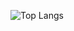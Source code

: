 ![Top Langs](https://github-readme-stats-git-masterrstaa-rickstaa.vercel.app/api/top-langs/?username=thyagoviana&layout=compact&bg_color=000&border_color=000&title_color=E94D1F&text_color=FFF)
